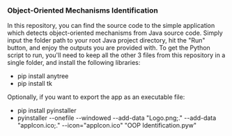 ### Object-Oriented Mechanisms Identification

In this repository, you can find the source code to the simple application which detects object-oriented mechanisms from Java source code. Simply input the folder path to your root Java project directory, hit the "Run" button, and enjoy the outputs you are provided with.
To get the Python script to run, you'll need to keep all the other 3 files from this repository in a single folder, and install the following libraries:
- pip install anytree
- pip install tk

Optionally, if you want to export the app as an executable file:
- pip install pyinstaller
- pyinstaller --onefile --windowed --add-data "Logo.png;." --add-data "appIcon.ico;." --icon="appIcon.ico" "OOP Identification.pyw"

